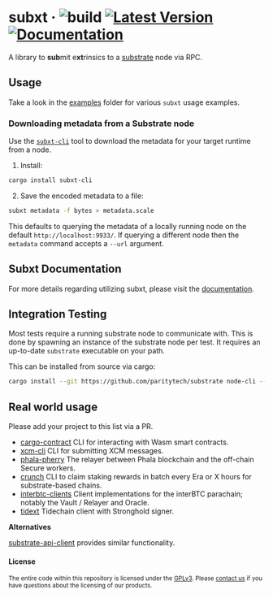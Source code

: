 # subxt &middot; ![build](https://github.com/paritytech/subxt/workflows/Rust/badge.svg) [![Latest Version](https://img.shields.io/crates/v/subxt.svg)](https://crates.io/crates/subxt) [![Documentation](https://docs.rs/subxt/badge.svg)](https://docs.rs/subxt)

A library to **sub**mit e**xt**rinsics to a [substrate](https://github.com/paritytech/substrate) node via RPC.

## Usage

Take a look in the [examples](./examples/examples) folder for various `subxt` usage examples.

### Downloading metadata from a Substrate node

Use the [`subxt-cli`](./cli) tool to download the metadata for your target runtime from a node.

1. Install:
```bash
cargo install subxt-cli
```
2. Save the encoded metadata to a file:
```bash
subxt metadata -f bytes > metadata.scale
```

This defaults to querying the metadata of a locally running node on the default `http://localhost:9933/`. If querying
a different node then the `metadata` command accepts a `--url` argument.

## Subxt Documentation

For more details regarding utilizing subxt, please visit the [documentation](docs/subxt.md).

## Integration Testing

Most tests require a running substrate node to communicate with. This is done by spawning an instance of the
substrate node per test. It requires an up-to-date `substrate` executable on your path.

This can be installed from source via cargo:

```bash
cargo install --git https://github.com/paritytech/substrate node-cli --force
```

## Real world usage

Please add your project to this list via a PR.

- [cargo-contract](https://github.com/paritytech/cargo-contract/) CLI for interacting with Wasm smart contracts.
- [xcm-cli](https://github.com/ascjones/xcm-cli) CLI for submitting XCM messages.
- [phala-pherry](https://github.com/Phala-Network/phala-blockchain/tree/master/standalone/pherry) The relayer between Phala blockchain and the off-chain Secure workers.
- [crunch](https://github.com/turboflakes/crunch) CLI to claim staking rewards in batch every Era or X hours for substrate-based chains.
- [interbtc-clients](https://github.com/interlay/interbtc-clients) Client implementations for the interBTC parachain; notably the Vault / Relayer and Oracle.
- [tidext](https://github.com/tidelabs/tidext) Tidechain client with Stronghold signer.

**Alternatives**

[substrate-api-client](https://github.com/scs/substrate-api-client) provides similar functionality.

#### License

<sup>
The entire code within this repository is licensed under the <a href="LICENSE">GPLv3</a>.
Please <a href="https://www.parity.io/contact/">contact us</a> if you have questions about the licensing of our
 products.
</sup>
